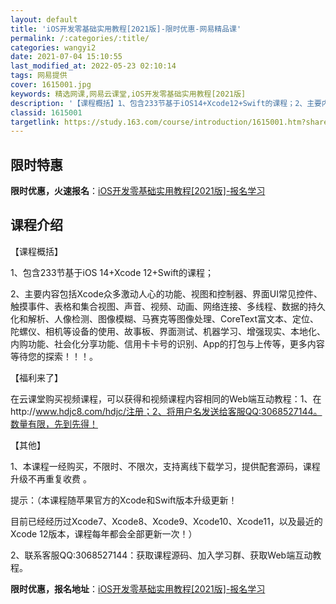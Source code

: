 ```yaml
---
layout: default
title: 'iOS开发零基础实用教程[2021版]-限时优惠-网易精品课'
permalink: /:categories/:title/
categories: wangyi2
date: 2021-07-04 15:10:55
last_modified_at: 2022-05-23 02:10:14
tags: 网易提供
cover: 1615001.jpg
keywords: 精选网课,网易云课堂,iOS开发零基础实用教程[2021版]
description: '【课程概括】1、包含233节基于iOS14+Xcode12+Swift的课程；2、主要内容包括Xcode众多激动人心的功'
classid: 1615001
targetlink: https://study.163.com/course/introduction/1615001.htm?share=1&shareId=1025206652&utm_campaign=share&utm_medium=iphoneShare&utm_source=&utm_u=1025206652
---
```


## 限时特惠

**限时优惠，火速报名**：[iOS开发零基础实用教程[2021版]-报名学习](https://study.163.com/course/introduction/1615001.htm?share=1&shareId=1025206652&utm_campaign=share&utm_medium=iphoneShare&utm_source=&utm_u=1025206652)

## 课程介绍

【课程概括】

1、包含233节基于iOS 14+Xcode 12+Swift的课程；

2、主要内容包括Xcode众多激动人心的功能、视图和控制器、界面UI常见控件、触摸事件、表格和集合视图、声音、视频、动画、网络连接、多线程、数据的持久化和解析、人像检测、图像模糊、马赛克等图像处理、CoreText富文本、定位、陀螺仪、相机等设备的使用、故事板、界面测试、机器学习、增强现实、本地化、内购功能、社会化分享功能、信用卡卡号的识别、App的打包与上传等，更多内容等待您的探索！！！。



【福利来了】

在云课堂购买视频课程，可以获得和视频课程内容相同的Web端互动教程：1、在http://www.hdjc8.com/hdjc/注册；2、将用户名发送给客服QQ:3068527144。数量有限，先到先得！



【其他】

1、本课程一经购买，不限时、不限次，支持离线下载学习，提供配套源码，课程升级不再重复收费 。

提示：（本课程随苹果官方的Xcode和Swift版本升级更新！

目前已经经历过Xcode7、Xcode8、Xcode9、Xcode10、Xcode11，以及最近的Xcode 12版本，课程每年都会全部更新一次！）



2、联系客服QQ:3068527144：获取课程源码、加入学习群、获取Web端互动教程。

**限时优惠，报名地址**：[iOS开发零基础实用教程[2021版]-报名学习](https://study.163.com/course/introduction/1615001.htm?share=1&shareId=1025206652&utm_campaign=share&utm_medium=iphoneShare&utm_source=&utm_u=1025206652)

